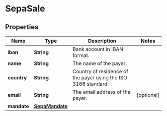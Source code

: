 

# SepaSale

## Properties

Name | Type | Description | Notes
------------ | ------------- | ------------- | -------------
**iban** | **String** | Bank account in IBAN format. | 
**name** | **String** | The name of the payer. | 
**country** | **String** | Country of residence of the payer using the ISO 3166 standard. | 
**email** | **String** | The email address of the payer. |  [optional]
**mandate** | [**SepaMandate**](SepaMandate.md) |  | 



